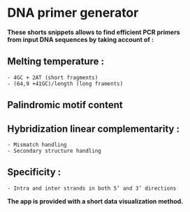 # DNA primer generator

<b>These shorts snippets allows to find efficient PCR primers<br> from input DNA sequences 
by taking account of : </b>

## Melting temperature : 
	- 4GC + 2AT (short fragments)
	- (64,9 +41GC)/length (long framents)
## Palindromic motif content 
## Hybridization linear complementarity : 
	- Mismatch handling
	- Secondary structure handling
## Specificity :
	- Intra and inter strands in both 5’ and 3’ directions

<b>The app is provided with a short data visualization method.</b>
